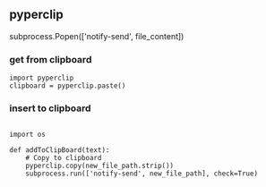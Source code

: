 ## pyperclip
subprocess.Popen(['notify-send', file_content])
### get from clipboard
```
import pyperclip
clipboard = pyperclip.paste()
```

### insert to clipboard
```

import os

def addToClipBoard(text):
    # Copy to clipboard
    pyperclip.copy(new_file_path.strip())
    subprocess.run(['notify-send', new_file_path], check=True)
```
